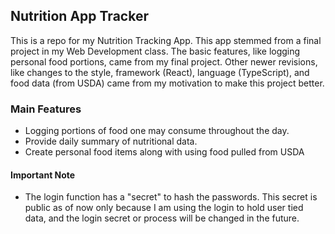 ## Nutrition App Tracker

This is a repo for my Nutrition Tracking App. This app stemmed from a final project in my Web Development class. The basic features, like logging personal food portions, came from my final project. Other newer revisions, like changes to the style, framework (React), language (TypeScript), and food data (from USDA) came from my motivation to make this project better.

### Main Features
- Logging portions of food one may consume throughout the day.
- Provide daily summary of nutritional data.
- Create personal food items along with using food pulled from USDA

#### Important Note
- The login function has a "secret" to hash the passwords. This secret is public as of now only because I am using the login to hold user tied data, and the login secret or process will be changed in the future.